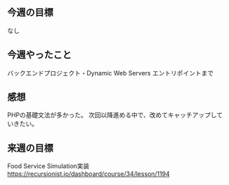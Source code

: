## 今週の目標
なし

## 今週やったこと
バックエンドプロジェクト・Dynamic Web Servers
エントリポイントまで

## 感想
PHPの基礎文法が多かった。
次回以降進める中で、改めてキャッチアップしていきたい。

## 来週の目標
Food Service Simulation実装
https://recursionist.io/dashboard/course/34/lesson/1194
